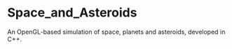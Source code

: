 # Space_and_Asteroids
 An OpenGL-based simulation of space, planets and asteroids, developed in C++.
